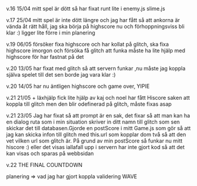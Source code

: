 v.16 15/04
mitt spel är dött så har fixat runt lite i enemy.js slime.js

v.17 25/04
mitt spel är inte dött längre och jag har fått så att ankorna är vända åt rätt håll, jag ska börja på highscore nu och förhoppningsviss bli klar :) ligger lite förre i min planering

v.19 06/05
försöker fixa highscore och har kollat på glitch, ska fixa highscore imorgon och försöka få glitch att funka måste ha lite hjälp med highscore för har fastnat på det

v.20 13/05
har fixat med glitch så att servern funkar ,nu måste jag koppla själva spelet till det sen borde jag vara klar :)

v.20 14/05
har nu äntligen highscore och game over, YIPIE

v.21 21/05 + läxhjälp
fick lite hjälp av kaj och noel har fått Hiscore saken att koppla till glitch men den blir odefinerad på glitch, måste fixas asap

v.21 23/05
Jag har fixat så att prompt är en sak, det fixar så att man kan ha en dialog ruta som i min situation skriver in ditt namn till glitch som sen skickar det till databasen.Gjorde en postScore i mitt Game.js som gör så att jag kan skicka infon till glitch med this.url som kopplar dom två så att den vet vilken url som glitch är. På grund av min postScore så funkar nu mitt hiscore :) eller det visas iallafall upp i servern har inte gjort kod så att det kan visas och sparas på webbsidan

v.22 THE FINAL COUNTDOWN



planering => vad jag har gjort
koppla
validering
WAVE
